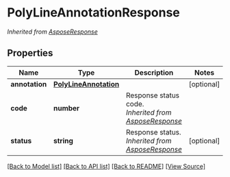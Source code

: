 ﻿# PolyLineAnnotationResponse


*Inherited from [AsposeResponse](AsposeResponse.md)*
## Properties
Name | Type | Description | Notes
------------ | ------------- | ------------- | -------------
**annotation** | [**PolyLineAnnotation**](PolyLineAnnotation.md) |  | [optional]
**code** | **number** | Response status code.<br />*Inherited from [AsposeResponse](AsposeResponse.md)* | 
**status** | **string** | Response status.<br />*Inherited from [AsposeResponse](AsposeResponse.md)* | [optional]

[[Back to Model list]](../README.md#documentation-for-models) [[Back to API list]](../README.md#documentation-for-api-endpoints) [[Back to README]](../README.md) [[View Source]](../src/models/polyLineAnnotationResponse.ts)

